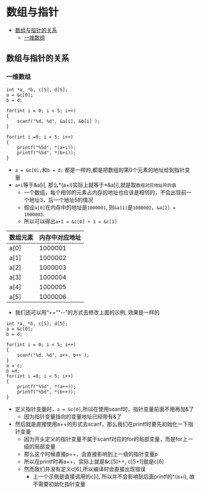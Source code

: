 # 数组与指针

* [数组与指针的关系](#数组与指针的关系)
  * [一维数组](#一维数组)

## 数组与指针的关系
### 一维数组
```
int *a, *b, c[5], d[5];
a = &c[0];
b = d;

for(int i = 0; i < 5; i++)
{
	scanf("%d, %d", &a[i], &b[i] );
}

for(int i =0; i < 5; i++)
{
	printf("%5d", *(a+i));
	printf("%5d", *(b+i));
}
```

* `a = &c[0];`和`b = d;` 都是一样的,都是把数组的第0个元素的地址给到指针变量
* `a+i`等于&a[i], 那么*(a+i)实际上就等于*&a[i],就是取`数组对应地址符的值`
  * 一个数组，每个相邻的元素占内存的地址也应该是相邻的，不会出现前一个地址3，后一个地址5的情况
  * 假设`a[0]`在内存中的地址是`1000001`, 则`&a[1]`是`1000002`，`&a[2] = 1000003`.
  * 所以可以得出`a+1 = &c[0] + 1 = &c[1]`

| 数组元素 | 内存中对应地址 |
|-----|-----|
| a[0] | 1000001 |
| a[1] | 1000002 |
| a[2] | 1000003 |
| a[3] | 1000004 |
| a[4] | 1000005 |
| a[5] | 1000006 |

* 我们还可以用“++”“--”的方式去修改上面的示例, 效果是一样的
```
int *a, *b, c[5], d[5];
a = &c[0];
b = d;

for(int i = 0; i < 5; i++)
{
    scanf("%d, %d", a++, b++ );
}
a = c;
b =d;
for(int i =0; i < 5; i++)
{
    printf("%5d", *(a++));
    printf("%5d", *(b++));
}
```
  * 定义指针变量时，`a = &c[0]`,所以在使用scanf时，指针变量前面不用再加&了
    * 因为指针变量指向的变量地址已经带有&了
  * 然后就是直接使用a++的形式去scanf，那么我们在printf时要先初始化一下指针变量
    * 因为开头定义的指针变量不属于scanf对应的for的局部变量，而是for上一级的局部变量
	* 那么这个时候直接p++，会直接影响到上一级的指针变量p
	* 所以在printf时再a++，实际上就是&c[5]++, c[5+1]就是c[6]
	* 然而我们并没有定义c[6],所以编译时会直接出现错误
	  * 上一个示例是直接调用的c[i], 所以并不会影响到后面printf的*(a+i), 故不需要初始化指针变量
